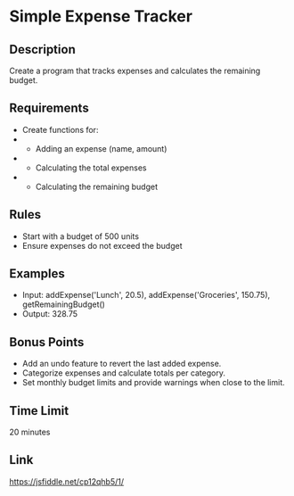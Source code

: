 # Simple Expense Tracker

## Description
Create a program that tracks expenses and calculates the remaining budget.

## Requirements
- Create functions for:
- - Adding an expense (name, amount)
- - Calculating the total expenses
- - Calculating the remaining budget

## Rules
- Start with a budget of 500 units
- Ensure expenses do not exceed the budget

## Examples
- Input: addExpense('Lunch', 20.5), addExpense('Groceries', 150.75), getRemainingBudget()
- Output: 328.75

## Bonus Points
- Add an undo feature to revert the last added expense.
- Categorize expenses and calculate totals per category.
- Set monthly budget limits and provide warnings when close to the limit.

## Time Limit
20 minutes

## Link
https://jsfiddle.net/cp12qhb5/1/